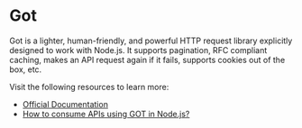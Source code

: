 # Got

Got is a lighter, human-friendly, and powerful HTTP request library explicitly designed to work with Node.js. It supports pagination, RFC compliant caching, makes an API request again if it fails, supports cookies out of the box, etc.

Visit the following resources to learn more:

- [Official Documentation](https://www.npmjs.com/package/got)
- [How to consume APIs using GOT in Node.js?](https://rapidapi.com/guides/call-apis-got)
